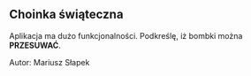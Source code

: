 ## Choinka świąteczna  

Aplikacja ma dużo funkcjonalności. 
Podkreślę, iż bombki można **PRZESUWAĆ**. 


Autor: Mariusz Słapek